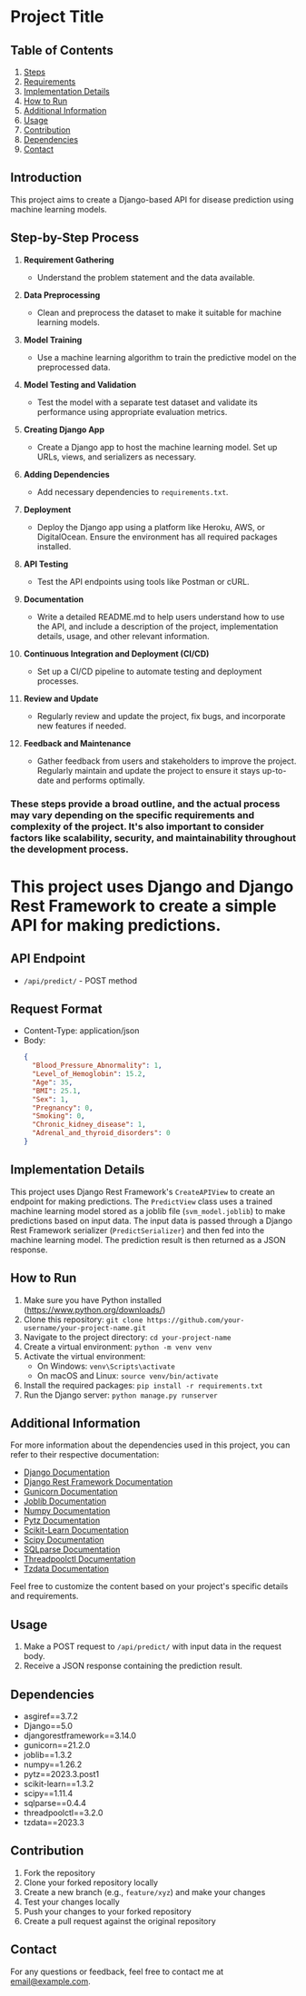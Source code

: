 # Project Title

## Table of Contents

1. [Steps](#Step-by-Step-Process)
2. [Requirements](#requirements)
3. [Implementation Details](#implementation-details)
4. [How to Run](#how-to-run)
5. [Additional Information](#additional-information)
6. [Usage](#usage)
7. [Contribution](#contribution)
8. [Dependencies](#Dependencies)
9. [Contact](#contact)



## Introduction
This project aims to create a Django-based API for disease prediction using machine learning models.

## Step-by-Step Process

1. **Requirement Gathering**
    - Understand the problem statement and the data available.
   
2. **Data Preprocessing**
    - Clean and preprocess the dataset to make it suitable for machine learning models.
   
3. **Model Training**
    - Use a machine learning algorithm to train the predictive model on the preprocessed data.

4. **Model Testing and Validation**
    - Test the model with a separate test dataset and validate its performance using appropriate evaluation metrics.
   
5. **Creating Django App**
    - Create a Django app to host the machine learning model. Set up URLs, views, and serializers as necessary.

6. **Adding Dependencies**
    - Add necessary dependencies to `requirements.txt`.

7. **Deployment**
    - Deploy the Django app using a platform like Heroku, AWS, or DigitalOcean. Ensure the environment has all required packages installed.
   
8. **API Testing**
    - Test the API endpoints using tools like Postman or cURL.

9. **Documentation**
    - Write a detailed README.md to help users understand how to use the API, and include a description of the project, implementation details, usage, and other relevant information.
   
10. **Continuous Integration and Deployment (CI/CD)**
    - Set up a CI/CD pipeline to automate testing and deployment processes.

11. **Review and Update**
    - Regularly review and update the project, fix bugs, and incorporate new features if needed.

12. **Feedback and Maintenance** 
    - Gather feedback from users and stakeholders to improve the project. Regularly maintain and update the project to ensure it stays up-to-date and performs optimally.


### These steps provide a broad outline, and the actual process may vary depending on the specific requirements and complexity of the project. It's also important to consider factors like scalability, security, and maintainability throughout the development process.

# This project uses Django and Django Rest Framework to create a simple API for making predictions.

## API Endpoint
- `/api/predict/` - POST method

## Request Format
- Content-Type: application/json
- Body:
  ```json
  {
    "Blood_Pressure_Abnormality": 1,
    "Level_of_Hemoglobin": 15.2,
    "Age": 35,
    "BMI": 25.1,
    "Sex": 1,
    "Pregnancy": 0,
    "Smoking": 0,
    "Chronic_kidney_disease": 1,
    "Adrenal_and_thyroid_disorders": 0
  }

## Implementation Details

This project uses Django Rest Framework's `CreateAPIView` to create an endpoint for making predictions.
The `PredictView` class uses a trained machine learning model stored as a joblib file (`svm_model.joblib`) to make predictions based on input data.
The input data is passed through a Django Rest Framework serializer (`PredictSerializer`) and then fed into the machine learning model.
The prediction result is then returned as a JSON response.

## How to Run

1. Make sure you have Python installed (https://www.python.org/downloads/)
2. Clone this repository: `git clone https://github.com/your-username/your-project-name.git`
3. Navigate to the project directory: `cd your-project-name`
4. Create a virtual environment: `python -m venv venv`
5. Activate the virtual environment:
   - On Windows: `venv\Scripts\activate`
   - On macOS and Linux: `source venv/bin/activate`
6. Install the required packages: `pip install -r requirements.txt`
7. Run the Django server: `python manage.py runserver`


## Additional Information

For more information about the dependencies used in this project, you can refer to their respective documentation:

- [Django Documentation](https://docs.djangoproject.com/en/4.2/)
- [Django Rest Framework Documentation](https://www.django-rest-framework.org/)
- [Gunicorn Documentation](https://docs.gunicorn.org/en/stable/index.html)
- [Joblib Documentation](https://joblib.readthedocs.io/en/latest/)
- [Numpy Documentation](https://numpy.org/doc/stable/)
- [Pytz Documentation](https://pytz.sourceforge.io/)
- [Scikit-Learn Documentation](https://scikit-learn.org/stable/documentation.html)
- [Scipy Documentation](https://docs.scipy.org/doc/scipy/reference/)
- [SQLparse Documentation](https://sqlparse.readthedocs.io/en/latest/)
- [Threadpoolctl Documentation](https://github.com/joblib/threadpoolctl/blob/main/README.md)
- [Tzdata Documentation](https://github.com/eggert/tz/blob/master/README)

Feel free to customize the content based on your project's specific details and requirements.


## Usage

1. Make a POST request to `/api/predict/` with input data in the request body.
2. Receive a JSON response containing the prediction result.
   

## Dependencies

- asgiref==3.7.2
- Django==5.0
- djangorestframework==3.14.0
- gunicorn==21.2.0
- joblib==1.3.2
- numpy==1.26.2
- pytz==2023.3.post1
- scikit-learn==1.3.2
- scipy==1.11.4
- sqlparse==0.4.4
- threadpoolctl==3.2.0
- tzdata==2023.3



## Contribution

1. Fork the repository
2. Clone your forked repository locally
3. Create a new branch (e.g., `feature/xyz`) and make your changes
4. Test your changes locally
5. Push your changes to your forked repository
6. Create a pull request against the original repository

## Contact

For any questions or feedback, feel free to contact me at [email@example.com](mailto:email@example.com).
